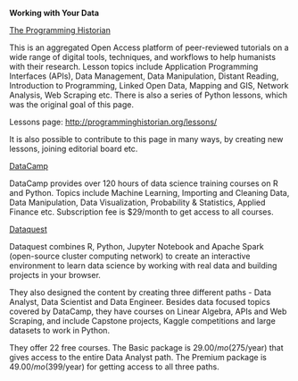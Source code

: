 **Working with Your Data**

[The Programming Historian](http://programminghistorian.org/)

This is an aggregated Open Access platform of peer-reviewed tutorials on a wide range of digital tools, techniques, and workflows to help humanists with their research. Lesson topics include Application Programming Interfaces (APIs), Data Management, Data Manipulation, Distant Reading, Introduction to Programming, Linked Open Data, Mapping and GIS, Network Analysis, Web Scraping etc. There is also a series of Python lessons, which was the original goal of this page. 

Lessons page: http://programminghistorian.org/lessons/

It is also possible to contribute to this page in many ways, by creating new lessons, joining editorial board etc.

[DataCamp](https://www.datacamp.com/home)

DataCamp provides over 120 hours of data science training courses on R and Python. Topics include Machine Learning, Importing and Cleaning Data, Data Manipulation, Data Visualization, Probability & Statistics, Applied Finance etc. 
Subscription fee is $29/month to get access to all courses. 

[Dataquest](https://www.dataquest.io/home)

Dataquest combines R, Python, Jupyter Notebook and Apache Spark (open-source cluster computing network) to create an interactive environment to learn data science by working with real data and building projects in your browser.

They also designed the content by creating three different paths - Data Analyst, Data Scientist and Data Engineer. Besides data focused topics covered by DataCamp, they have courses on Linear Algebra, APIs and Web Scraping, and include Capstone projects, Kaggle competitions and large datasets to work in Python.

They offer 22 free courses. The Basic package is $29.00/mo ($275/year) that gives access to the entire Data Analyst path. The Premium package is $49.00/mo ($399/year) for getting access to all three paths.
